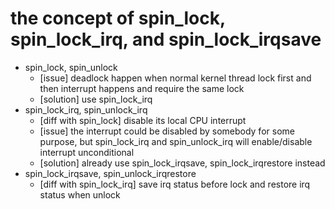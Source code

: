 # the concept of spin_lock, spin_lock_irq, and spin_lock_irqsave
- spin_lock, spin_unlock
  - [issue] deadlock happen when normal kernel thread lock first and then interrupt happens and require the same lock
  - [solution] use spin_lock_irq
- spin_lock_irq, spin_unlock_irq
  - [diff with spin_lock] disable its local CPU interrupt
  - [issue] the interrupt could be disabled by somebody for some purpose, but spin_lock_irq and spin_unlock_irq will enable/disable interrupt unconditional
  - [solution] already use spin_lock_irqsave, spin_lock_irqrestore instead
- spin_lock_irqsave, spin_unlock_irqrestore
  - [diff with spin_lock_irq] save irq status before lock and restore irq status when unlock
